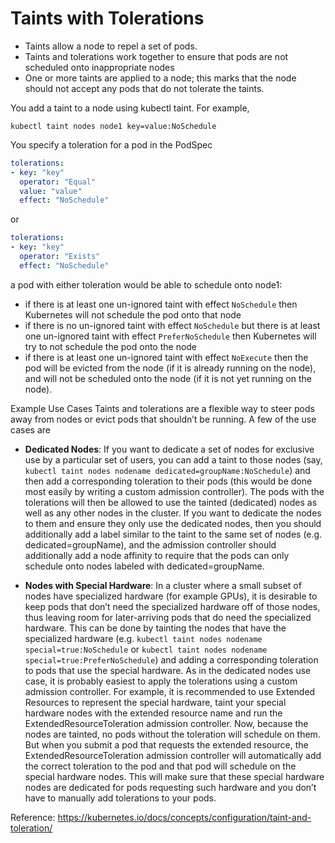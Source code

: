 # Taints with Tolerations

- Taints allow a node to repel a set of pods. 
- Taints and tolerations work together to ensure that pods are not scheduled onto inappropriate nodes
- One or more taints are applied to a node; this marks that the node should not accept any pods that do not tolerate the taints. 

You add a taint to a node using kubectl taint. For example,
```
kubectl taint nodes node1 key=value:NoSchedule
```

You specify a toleration for a pod in the PodSpec
```yml
tolerations:
- key: "key"
  operator: "Equal"
  value: "value"
  effect: "NoSchedule"
```
or 
```yml
tolerations:
- key: "key"
  operator: "Exists"
  effect: "NoSchedule"
```

 a pod with either toleration would be able to schedule onto node1:

- if there is at least one un-ignored taint with effect `NoSchedule` then Kubernetes will not schedule the pod onto that node
- if there is no un-ignored taint with effect `NoSchedule` but there is at least one un-ignored taint with effect `PreferNoSchedule` then Kubernetes will try to not schedule the pod onto the node
- if there is at least one un-ignored taint with effect `NoExecute` then the pod will be evicted from the node (if it is already running on the node), and will not be scheduled onto the node (if it is not yet running on the node).


Example Use Cases
Taints and tolerations are a flexible way to steer pods away from nodes or evict pods that shouldn’t be running. A few of the use cases are

- **Dedicated Nodes**: If you want to dedicate a set of nodes for exclusive use by a particular set of users, you can add a taint to those nodes (say, `kubectl taint nodes nodename dedicated=groupName:NoSchedule`) and then add a corresponding toleration to their pods (this would be done most easily by writing a custom admission controller). The pods with the tolerations will then be allowed to use the tainted (dedicated) nodes as well as any other nodes in the cluster. If you want to dedicate the nodes to them and ensure they only use the dedicated nodes, then you should additionally add a label similar to the taint to the same set of nodes (e.g. dedicated=groupName), and the admission controller should additionally add a node affinity to require that the pods can only schedule onto nodes labeled with dedicated=groupName.  

- **Nodes with Special Hardware**: In a cluster where a small subset of nodes have specialized hardware (for example GPUs), it is desirable to keep pods that don’t need the specialized hardware off of those nodes, thus leaving room for later-arriving pods that do need the specialized hardware. This can be done by tainting the nodes that have the specialized hardware (e.g. `kubectl taint nodes nodename special=true:NoSchedule` or `kubectl taint nodes nodename special=true:PreferNoSchedule`) and adding a corresponding toleration to pods that use the special hardware. As in the dedicated nodes use case, it is probably easiest to apply the tolerations using a custom admission controller. For example, it is recommended to use Extended Resources to represent the special hardware, taint your special hardware nodes with the extended resource name and run the ExtendedResourceToleration admission controller. Now, because the nodes are tainted, no pods without the toleration will schedule on them. But when you submit a pod that requests the extended resource, the ExtendedResourceToleration admission controller will automatically add the correct toleration to the pod and that pod will schedule on the special hardware nodes. This will make sure that these special hardware nodes are dedicated for pods requesting such hardware and you don’t have to manually add tolerations to your pods.

Reference: https://kubernetes.io/docs/concepts/configuration/taint-and-toleration/